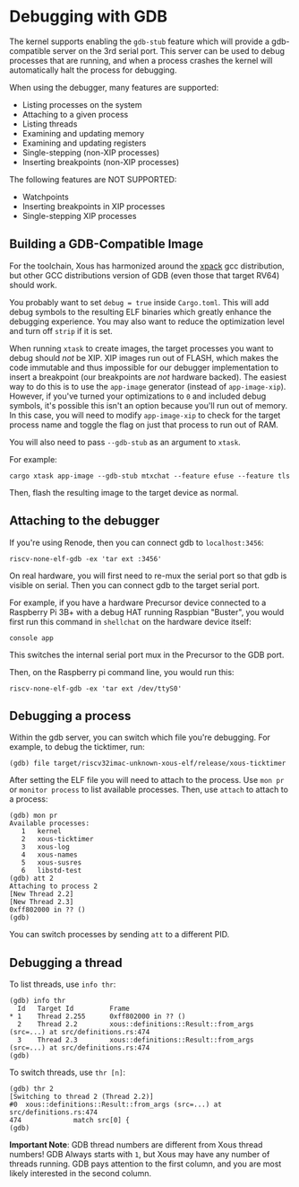 # Debugging with GDB

The kernel supports enabling the `gdb-stub` feature which will provide a gdb-compatible server on the 3rd serial port. This server can be used to debug processes that are running, and when a process crashes the kernel will automatically halt the process for debugging.

When using the debugger, many features are supported:

* Listing processes on the system
* Attaching to a given process
* Listing threads
* Examining and updating memory
* Examining and updating registers
* Single-stepping (non-XIP processes)
* Inserting breakpoints (non-XIP processes)

The following features are NOT SUPPORTED:

* Watchpoints
* Inserting breakpoints in XIP processes
* Single-stepping XIP processes

## Building a GDB-Compatible Image

For the toolchain, Xous has harmonized around the [xpack](https://github.com/xpack-dev-tools/riscv-none-elf-gcc-xpack/releases) gcc distribution, but other GCC distributions version of GDB (even those that target RV64) should work.

You probably want to set `debug = true` inside `Cargo.toml`. This will add debug symbols to the resulting ELF binaries which greatly enhance the debugging experience. You may also want to reduce the optimization level and turn off `strip` if it is set.

When running `xtask` to create images, the target processes you want to debug should *not* be XIP. XIP images run out of FLASH, which makes the code immutable and thus impossible for our debugger implementation to insert a breakpoint (our breakpoints are *not* hardware backed). The easiest way to do this is to use the `app-image` generator (instead of `app-image-xip`). However, if you've turned your optimizations to `0` and included debug symbols, it's possible this isn't an option because you'll run out of memory. In this case, you will need to modify `app-image-xip` to check for the target process name and toggle the flag on just that process to run out of RAM.

You will also need to pass `--gdb-stub` as an argument to `xtask`.

For example:

```text
cargo xtask app-image --gdb-stub mtxchat --feature efuse --feature tls
```

Then, flash the resulting image to the target device as normal.

## Attaching to the debugger

If you're using Renode, then you can connect gdb to `localhost:3456`:

```text
riscv-none-elf-gdb -ex 'tar ext :3456'
```

On real hardware, you will first need to re-mux the serial port so that gdb is visible on serial. Then you can connect gdb to the target serial port.

For example, if you have a hardware Precursor device connected to a Raspberry Pi 3B+ with a debug HAT running Raspbian "Buster", you would first run this command in `shellchat` on the hardware device itself:

```text
console app
```
This switches the internal serial port mux in the Precursor to the GDB port.

Then, on the Raspberry pi command line, you would run this:

```text
riscv-none-elf-gdb -ex 'tar ext /dev/ttyS0'
```

## Debugging a process

Within the gdb server, you can switch which file you're debugging. For example, to debug the ticktimer, run:

```text
(gdb) file target/riscv32imac-unknown-xous-elf/release/xous-ticktimer
```

After setting the ELF file you will need to attach to the process. Use `mon pr` or `monitor process` to list available processes. Then, use `attach` to attach to a process:

```text
(gdb) mon pr
Available processes:
   1   kernel
   2   xous-ticktimer
   3   xous-log
   4   xous-names
   5   xous-susres
   6   libstd-test
(gdb) att 2
Attaching to process 2
[New Thread 2.2]
[New Thread 2.3]
0xff802000 in ?? ()
(gdb)
```

You can switch processes by sending `att` to a different PID.

## Debugging a thread

To list threads, use `info thr`:

```text
(gdb) info thr
  Id   Target Id         Frame
* 1    Thread 2.255      0xff802000 in ?? ()
  2    Thread 2.2        xous::definitions::Result::from_args (src=...) at src/definitions.rs:474
  3    Thread 2.3        xous::definitions::Result::from_args (src=...) at src/definitions.rs:474
(gdb)
```

To switch threads, use `thr [n]`:

```text
(gdb) thr 2
[Switching to thread 2 (Thread 2.2)]
#0  xous::definitions::Result::from_args (src=...) at src/definitions.rs:474
474             match src[0] {
(gdb)
```

**Important Note**: GDB thread numbers are different from Xous thread numbers! GDB Always starts with `1`, but Xous may have any number of threads running. GDB pays attention to the first column, and you are most likely interested in the second column.
